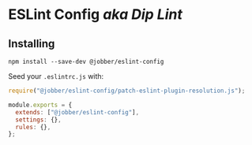 # ESLint Config _aka Dip Lint_

## Installing

`npm install --save-dev @jobber/eslint-config`

Seed your `.eslintrc.js` with:

```js
require("@jobber/eslint-config/patch-eslint-plugin-resolution.js");

module.exports = {
  extends: ["@jobber/eslint-config"],
  settings: {},
  rules: {},
};
```
